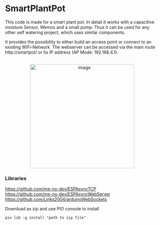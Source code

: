 # SmartPlantPot

This code is made for a smart plant pot. In detail it works with a capacitive moisture Sensor, Wemos and a small pump. Thus it can be used for any other self watering project, which uses similar components.

It provides the possibility to either build an access point or connect to an existing WiFi-Network. The webserver can be accessed via the main route http://smartpot/ or its IP address (AP Mode: 192.168.4.1).</br></br>

<p align="center">
  <img width="341" alt="image" src="https://user-images.githubusercontent.com/84097316/172027399-0b4c3832-5f4c-44e0-8bcb-e03cb1b58f85.png">
</p>
  
### Libraries

https://github.com/me-no-dev/ESPAsyncTCP  
https://github.com/me-no-dev/ESPAsyncWebServer  
https://github.com/Links2004/arduinoWebSockets  

Download as zip and use PIO console to install
```
pio lib -g install "path to zip file"
```


<!--
<p align="center">
  <img  src="https://user-images.githubusercontent.com/84097316/171998960-ca803cbe-ce09-4ad1-96d3-f524ce47a540.png" />
</p>


![image](https://user-images.githubusercontent.com/84097316/171998956-e243a6f3-ab3e-450f-ab9e-304e83b924c4.png)
![image](https://user-images.githubusercontent.com/84097316/171998960-ca803cbe-ce09-4ad1-96d3-f524ce47a540.png)
-->
